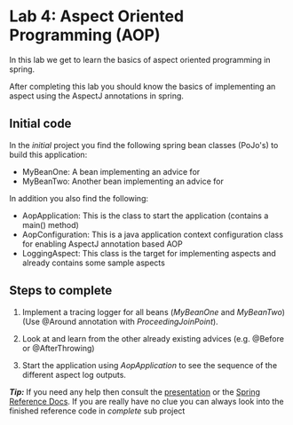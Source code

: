 # Lab 4: Aspect Oriented Programming (AOP)
In this lab we get to learn the basics of aspect oriented programming in spring.

After completing this lab you should know the basics of implementing an aspect using the AspectJ annotations in spring.

## Initial code

In the _initial_ project you find the following spring bean classes (PoJo's) to build this application:

* MyBeanOne: A bean implementing an advice for
* MyBeanTwo: Another bean implementing an advice for

In addition you also find the following:

* AopApplication: This is the class to start the application (contains a main() method)
* AopConfiguration: This is a java application context configuration class for enabling AspectJ annotation based AOP
* LoggingAspect: This class is the target for implementing aspects and already contains some sample aspects  
 
## Steps to complete

1. Implement a tracing logger for all beans (_MyBeanOne_ and _MyBeanTwo_)   
(Use @Around annotation with _ProceedingJoinPoint_).

2. Look at and learn from the other already existing advices (e.g. @Before or @AfterThrowing) 

3. Start the application using _AopApplication_ to see the sequence of the different aspect log outputs. 

***Tip:***
If you need any help then consult the [presentation](https://andifalk.github.io/spring-basics-training/presentation/index.html) 
or the [Spring Reference Docs](https://docs.spring.io/spring/docs/current/spring-framework-reference/core.html#aop-api). 
If you are really have no clue you can always look into the finished reference code in _complete_ sub project

